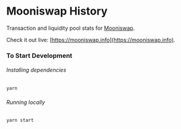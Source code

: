 # Mooniswap History

Transaction and liquidity pool stats for [Mooniswap](https://mooniswap.exchange).

Check it out live: [https://mooniswap.info](https://mooniswap.info).

### To Start Development

###### Installing dependencies
```bash
yarn
```

###### Running locally
```bash
yarn start
```
